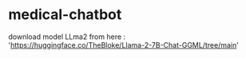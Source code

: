 # medical-chatbot

download model LLma2 from here : 'https://huggingface.co/TheBloke/Llama-2-7B-Chat-GGML/tree/main'


